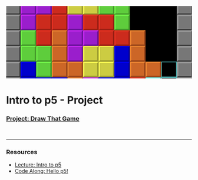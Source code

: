 <img src="./assets/banner.png">

# Intro to p5 - Project

### [Project: Draw That Game](https://docs.google.com/document/d/1eBp-VIwElx4SnjaGv_D6SFiksLJ2amFL5yvY9tQyop8/edit)

<br>

------

### Resources
* [Lecture: Intro to p5](https://docs.google.com/presentation/d/1UcXrg-FHzM8rlX63F-P0rA-jHUkEPagO34ykHUHBlo0/edit)
* [Code Along: Hello p5!](https://docs.google.com/document/d/1MS9azdXsl7VcRbZ5dyo5_YFXltoLGI8XLWKhJz_2j1Q/edit)
